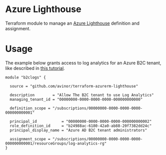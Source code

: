 # Azure Lighthouse

Terraform module to manage
an [Azure Lighthouse](https://docs.microsoft.com/en-us/azure/active-directory-b2c/azure-monitor)
definition and assignment.

# Usage

The example below grants access to log analytics for an Azure B2C tenant, like described
in [this tutorial](https://docs.microsoft.com/en-us/azure/active-directory-b2c/azure-monitor).

```hcl
module "b2clogs" {
  
  source = "github.com/avinor/terraform-azurerm-lighthouse"

  description        = "Allow The B2C tenant to use Log Analytics"
  managing_tenant_id = "00000000-0000-0000-0000-000000000000"

  definition_scope = "/subscriptions/00000000-0000-0000-0000-000000000001"

  principal_id           = "00000000-0000-0000-0000-000000000002"
  role_definition_id     = "b24988ac-6180-42a0-ab88-20f7382dd24c"
  principal_display_name = "Azure AD B2C tenant administrators"

  assignment_scope = "/subscriptions/00000000-0000-0000-0000-000000000001/resourceGroups/log-analytics-rg"
}
```
